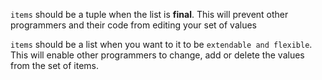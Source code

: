 `items` should be a tuple when the list is **final**. This will prevent other programmers and their code from editing your set of values

`items` should be a list when you want to it to be `extendable and flexible`. This will enable other programmers to change, add or delete the values from the set of items.
